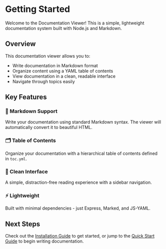 # Getting Started

Welcome to the Documentation Viewer! This is a simple, lightweight documentation system built with Node.js and Markdown.

## Overview

This documentation viewer allows you to:

* Write documentation in Markdown format
* Organize content using a YAML table of contents
* View documentation in a clean, readable interface
* Navigate through topics easily

## Key Features

### 📝 Markdown Support

Write your documentation using standard Markdown syntax. The viewer will automatically convert it to beautiful HTML.

### 🗂️ Table of Contents

Organize your documentation with a hierarchical table of contents defined in `toc.yml`.

### 🎨 Clean Interface

A simple, distraction-free reading experience with a sidebar navigation.

### ⚡ Lightweight

Built with minimal dependencies - just Express, Marked, and JS-YAML.

## Next Steps

Check out the [Installation Guide](installation.md) to get started, or jump to the [Quick Start Guide](quick-start.md) to begin writing documentation.
